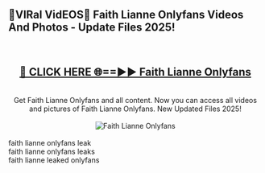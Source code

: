 <h2>🔴VIRal VidEOS🔴 Faith Lianne Onlyfans Videos And Photos - Update Files 2025!</h2>
<br>
<div align="center">
<h2><a href="https://virallinks.top/odZfE0" rel="nofollow">🔴 CLICK HERE 🌐==►► Faith Lianne Onlyfans</a></h2>
<br>
Get Faith Lianne Onlyfans and all content. Now you can access all videos and pictures of Faith Lianne Onlyfans. New Updated Files 2025!
<br>
<br>
<a href="https://virallinks.top/odZfE0" rel="nofollow" data-target="animated-image.originalLink"><img src="https://i.imgur.com/dJHk4Zq.gif)" alt="Faith Lianne Onlyfans" style="max-width: 100%; display: inline-block;" data-target="animated-image.originalImage"></a>
</div>
<br>
faith lianne onlyfans leak<br>
faith lianne onlyfans leaks<br>
faith lianne leaked onlyfans